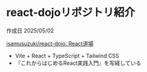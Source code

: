 # react-dojoリポジトリ紹介

作成日 2025/05/02

[isamusuzuki/react-dojo: React道場](https://github.com/isamusuzuki/react-dojo)

- Vite + React + TypeScript + Tailwind CSS
- 『これからはじめるReact実践入門』を写経している
